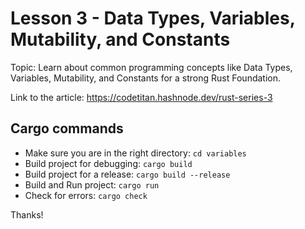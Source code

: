 # Lesson 3 - Data Types, Variables, Mutability, and Constants

Topic: Learn about common programming concepts like Data Types, Variables, Mutability, and Constants for a strong Rust Foundation.

Link to the article: https://codetitan.hashnode.dev/rust-series-3

## Cargo commands

- Make sure you are in the right directory: `cd variables`
- Build project for debugging: `cargo build`
- Build project for a release: `cargo build --release`
- Build and Run project: `cargo run`
- Check for errors: `cargo check`

Thanks!
